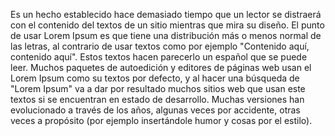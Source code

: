 Es un hecho establecido hace demasiado tiempo que un lector se distraerá con el contenido del textos de un sitio mientras que mira su diseño.
 El punto de usar Lorem Ipsum es que tiene una distribución más o menos normal de las letras, al contrario de usar textos como por ejemplo "Contenido aquí, contenido aquí". 
 Estos textos hacen parecerlo un español que se puede leer. 
 Muchos paquetes de autoedición y editores de páginas web usan el Lorem Ipsum como su textos por defecto, y al hacer una búsqueda de "Lorem Ipsum" va a dar por resultado muchos sitios web que usan este textos si se encuentran en estado de desarrollo. 
 Muchas versiones han evolucionado a través de los años, algunas veces por accidente, otras veces a propósito (por ejemplo insertándole humor y cosas por el estilo).
